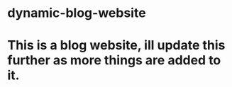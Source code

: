 # dynamic-blog-website

# This is a blog website, ill update this further as more things are added to it.
